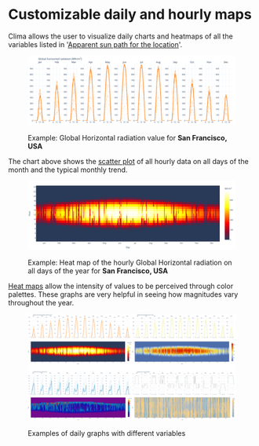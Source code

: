 # Customizable daily and hourly maps

Clima allows the user to visualize daily charts and heatmaps of all the variables listed in '[Apparent sun path for the location](https://cbe-berkeley.gitbook.io/clima/documentation/tabs-explained/sun-and-cloud/apparent-sunpath-for-the-location)'.

<figure><img src="../../../.gitbook/assets/CBEClima_San Francisco_USA_daily_sun_tab.svg" alt=""><figcaption><p>Example: Global Horizontal radiation value for <strong>San Francisco, USA</strong></p></figcaption></figure>

The chart above shows the [scatter plot](https://en.wikipedia.org/wiki/Scatter\_plot) of all hourly data on all days of the month and the typical monthly trend.

<figure><img src="../../../.gitbook/assets/CBEClima_San Francisco_USA_heatmap_sun_tab.svg" alt=""><figcaption><p>Example: Heat map of the hourly Global Horizontal radiation on all days of the year for <strong>San Francisco, USA</strong> </p></figcaption></figure>

[Heat maps](https://en.wikipedia.org/wiki/Heat\_map) allow the intensity of values to be perceived through color palettes. These graphs are very helpful in seeing how magnitudes vary throughout the year.

<figure><img src="../../../.gitbook/assets/Daily sun exa.png" alt=""><figcaption><p>Examples of daily graphs with different variables</p></figcaption></figure>
